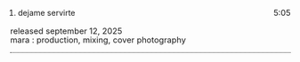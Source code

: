 <div class = tracklist>

1. dejame servirte <span class = spec>5:05</span>

</div>

<div class = details>
released september 12, 2025
<br>
    <div class = credits>
        mara : production, mixing, cover photography
    </div>
</div>

<div class = mdbody>
This is a sample markdown document containing a few things that i want to test out. for instance, i would probably like to have a paragraph or so here about the album or release... the things that i liked about it, retroactive views, ideas i had at the time. things like that. possibly also the emotional framework of the album, what it meant to me, etc.
</div>

<style>
    .mdbody {
        display: none;
        padding-top: 1em;
        border-bottom: 1px black dotted;
    }

    .details {
        padding-bottom: 1em;
        font-size: 11pt;
        text-indent: 0px;   
        border-bottom: 1px black dotted;
    }

    .credits {
        line-height: 1;
        font-size: 11pt;
    }

    .spec {
        font-size: 11pt;
        /* font-style: italic; */
        float:right;
    }

    .tracklist {
        /* border-bottom: 1px black dotted; */

    }
    .tracklist ol {
        padding-left: 1em;
        list-style: my-decimal;
        list-style-position: outside;
    }

    .tracklist ul {
        text-indent: 0px;
    }

    .tracklist li {
        line-height: 1.35;
    }
</style>